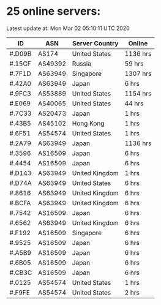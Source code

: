 # 25 online servers:

Latest update at: Mon Mar 02 05:10:11 UTC 2020

| ID | ASN | Server Country | Online |
| -- | --- | -------------- | ------ |
| #.D09B | AS174 | United States | 1136 hrs |
| #.15CF | AS49392 | Russia | 59 hrs |
| #.7F1D | AS63949 | Singapore | 1307 hrs |
| #.42A0 | AS63949 | Japan | 6 hrs |
| #.9FC3 | AS53889 | United States | 1154 hrs |
| #.E069 | AS40065 | United States | 44 hrs |
| #.7C33 | AS20473 | Japan | 1 hrs |
| #.43B5 | AS45102 | Hong Kong | 1 hrs |
| #.6F51 | AS54574 | United States | 1 hrs |
| #.2A79 | AS63949 | Japan | 1136 hrs |
| #.3596 | AS16509 | Japan | 6 hrs |
| #.4454 | AS16509 | Japan | 6 hrs |
| #.D143 | AS63949 | United Kingdom | 1 hrs |
| #.D74A | AS63949 | United States | 6 hrs |
| #.8616 | AS63949 | United Kingdom | 6 hrs |
| #.BCFA | AS63949 | United Kingdom | 6 hrs |
| #.7542 | AS16509 | Japan | 6 hrs |
| #.6562 | AS63949 | United Kingdom | 6 hrs |
| #.F192 | AS16509 | Singapore | 6 hrs |
| #.9525 | AS16509 | Japan | 6 hrs |
| #.A5B9 | AS16509 | Japan | 6 hrs |
| #.6B05 | AS16509 | Japan | 6 hrs |
| #.CB3C | AS16509 | Japan | 6 hrs |
| #.0125 | AS54574 | United States | 1 hrs |
| #.F9FE | AS54574 | United States | 2 hrs |

